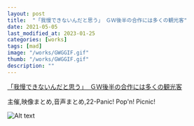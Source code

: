 ```yaml
---
layout: post
title:  "「我慢できないんだと思う」　ＧＷ後半の合作には多くの観光客"
date: 2021-05-05
last_modified_at: 2023-01-25
categories: [works]
tags: [mad]
image: "/works/GWGGIF.gif"
thumb: "/works/GWGGIF.gif"
description: ""
---
```


<script type="application/javascript" src="https://embed.nicovideo.jp/watch/sm38683790/script?w=640&h=360"></script><noscript><a href="https://www.nicovideo.jp/watch/sm38683790">「我慢できないんだと思う」　ＧＷ後半の合作には多くの観光客</a></noscript>

主催,映像まとめ,音声まとめ,22-Panic! Pop'n! Picnic!

![Alt text](/works/GWGGIF.gif)